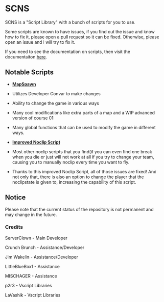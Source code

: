 # SCNS

SCNS is a "Script Library" with a bunch of scripts for you to use.

Some scripts are known to have issues, if you find out the issue and know how to fix it, please open a pull request so it can be fixed. Otherwise, please open an issue and I will try to fix it.

If you need to see the documentation on scripts, then visit the documentaiton [here](ScriptDocumentation.md).

## Notable Scripts

* **[MapSpawn](mapspawn.nut)**
* Utilizes Developer Convar to make changes
* Ability to change the game in various ways
* Many cool modifications like extra parts of a map and a WIP advanced version of course 01
* Many global functions that can be used to modify the game in different ways.

* **[Improved Noclip Script](test01.nut)**
* Most other noclip scripts that you find(if you can even find one break when you die or just will not work at all if you try to change your team, causing you to manually noclip every time you want to fly.
* Thanks to this improved Noclip Script, all of those issues are fixed! And not only that, there is also an option to change the player that the noclipstate is given to, increasing the capability of this script. 

## Notice

Please note that the current status of the repository is not permanent and may change in the future.

### Credits

ServerClown - Main Developer

Crunch Brunch - Assistance/Developer

Jim Wakelin - Assistance/Developer

LittleBlueBox1 - Assistance

MISCHAGER - Assistance

p2r3 - Vscript Libraries

LaVashik - Vscript Libraries

